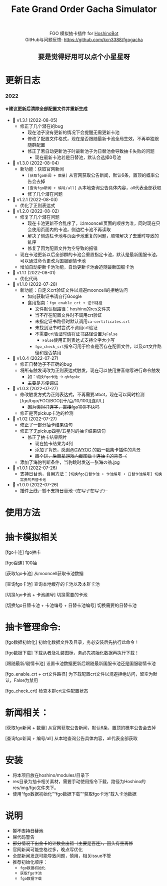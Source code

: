 <div style="text-align: center">

# Fate Grand Order Gacha Simulator

</div>

<div style="text-align: center">
    <img src="https://img.shields.io/github/v/release/kcn3388/fgogacha" alt="">
    <img src="https://img.shields.io/github/release-date/kcn3388/fgogacha" alt="">
    <img src="https://img.shields.io/github/license/kcn3388/fgogacha" alt="">
</div>

<div style="text-align: center">

FGO 模拟抽卡插件 for [HoshinoBot](https://github.com/Ice-Cirno/HoshinoBot)<br>
GitHub与问题反馈: https://github.com/kcn3388/fgogacha

</div>

<div style="text-align: center">

## 要是觉得好用可以点个小星星呀

</div>

更新日志
======

### 2022
#### ※建议更新后清除全部配置文件并重新生成
- 🚀 v1.3.1 (2022-08-05)
  - 修正了几个潜在的bug
    - 现在池子没有更新的情况下会提醒无需更新卡池
    - 修改了配置文件格式，现在是否跟随最新卡池全局生效，不再单独跟随群配置
    - 修正了若自动更新池子时最新池子为日替池会导致抽卡失败的问题
      - 现在最新卡池若是日替池，默认会选择0号池
- 🚀 v1.3.0 (2022-08-04)
  - 新功能：获取官网新闻
    - ``[获取fgo新闻 + 数量]`` 从官网获取公告新闻，默认6条，置顶的概率公告会去掉
    - ``[查询fgo新闻 + 编号/all]`` 从本地查询公告具体内容，all代表全部获取
    - 修了几个潜在问题
- 🚀 v1.2.1 (2022-08-03)
  - 优化了正则表达式
- 🚀 v1.2.0 (2022-08-02)
  - 修复了几个潜在问题
    - 现在卡池更新不会乱序了，以mooncell页面的顺序为准，同时现在只会使用页面内的卡池，侧边栏卡池不再读取
    - 解决了侧边栏卡池与页面卡池重复的问题，顺带解决了去重时导致的乱序
    - 修复了因为配置文件为空导致的报错
  - 现在卡池更新以后全部群的卡池会重置指定卡池，默认是最新国服卡池，可以通过命令更改为国服剧情卡池
  - 增加自动更新卡池功能，自动更新卡池会追随最新国服卡池
- 🚀 v1.1.1 (2022-08-01)
  - 优化代码
- 🚀 v1.1.0 (2022-07-28)
    - 新功能：自定义crt验证文件以规避mooncell的拒绝访问
        - 如何获取证书请自行Google
        - 食用指南：``fgo_enable_crt + 证书路径``
            - 文件默认根路径：hoshino的res文件夹
            - 当不存在配置文件时不调用crt验证
            - 未指定证书路径时默认调用``ca-certificates.crt``
            - 未找到证书时尝试不调用crt验证
            - 不需要crt验证时请将证书路径设置为``False``
                - ``False``使用正则表达式支持全字大小写
            - ``fgo_check_crt``指令可用于检查是否存在配置文件，以及crt文件路径和是否禁用
- 🚀 v1.0.4 (2022-07-27)
    - 修正日替池子不正确的bug
    - 将所有触发词改为正则表达式触发，现在可以使用拼音缩写进行命令触发
        - 如：``切换fgo卡池`` → ``qhfgokc``
        - ~~主要是方便调试~~
- 🚀 v1.0.3 (2022-07-27)
    - 修改触发方式为正则表达式，不再需要atbot，现在可以同时检测\[fgo/bgo/FGO/BGO\]\[十/百/10/100\]\[连/l/L\]
        - ~~因为懒得打连字，直接fgo100l不快吗~~
    - 修正是否pickup卡池的检测
- 🚀 v1.02 (2022-07-27)
    - 修正了一部分抽卡结果语句
    - 修正了无pickup四星/五星时的抽卡结果语句
      - 修正了抽卡结果图片
        - 现在抽卡结果为4列
        - 
          添加了背景，感谢[@GWYOG](https://github.com/GWYOG/GWYOG-Hoshino-plugins#8-%E6%88%B3%E6%9C%BA%E5%99%A8%E4%BA%BA%E9%9B%86%E5%8D%A1%E5%B0%8F%E6%B8%B8%E6%88%8Fpokemanpcr)
          的戳一戳集卡插件的背景
        - ~~画个饼，后面拿游戏内截图做十连抽卡的背景（~~
    - 添加了海豹判断条件，当豹跳时发送一张海の翁.jpg
- 🚀 v1.0.1 (2022-07-26)
    - 支持日替池，食用方法：``[切换fgo日替卡池 + 卡池编号 + 日替卡池编号] 切换需要的日替卡池``
- ~~🚀 v1.0.0 (2022-07-26)~~
    - ~~插件上线，暂不支持日替池（在写了在写了）~~

使用方法
======

# 抽卡模拟相关

[fgo十连] fgo抽卡

[fgo百连] 100抽

[获取fgo卡池] 从mooncell获取卡池数据

[查询fgo卡池] 查询本地缓存的卡池以及本群卡池

[切换fgo卡池 + 卡池编号] 切换需要的卡池

[切换fgo日替卡池 + 卡池编号 + 日替卡池编号] 切换需要的日替卡池

# 抽卡管理命令:

[fgo数据初始化] 初始化数据文件及目录，务必安装后先执行此命令！

[fgo数据下载] 下载从者及礼装图标，务必先初始化数据再执行下载！

[跟随最新/剧情卡池] 设置卡池数据更新后跟随最新国服卡池还是国服剧情卡池

[fgo_enable_crt + crt文件路径] 为下载配置crt文件以规避拒绝访问，留空为默认，False为禁用

[fgo_check_crt] 检查本群crt文件配置状态

# 新闻相关：

[获取fgo新闻 + 数量] 从官网获取公告新闻，默认6条，置顶的概率公告会去掉

[查询fgo新闻 + 编号/all] 从本地查询公告具体内容，all代表全部获取

安装
======

- 将本项目放在hoshino/modules/目录下
- res目录为抽卡相关素材，需要手动使用指令下载，路径为Hoshino的res/img/fgo文件夹下。
- 使用“fgo数据初始化”“fgo数据下载”“获取fgo卡池”载入卡池数据

说明
======

- ~~暂不支持日替池~~
- 屎代码警告
- ~~部分情况下出金卡的计数会出错（主要是百连），回头有空再修~~
- 官网新闻可能空格过多，晚点写优化
- 全部新闻发送可能导致问题，慎用，相关issue不管
- 推荐初始化顺序：
  - ``fgo数据初始化``
  - ``获取fgo卡池``
  - ``fgo数据下载``
